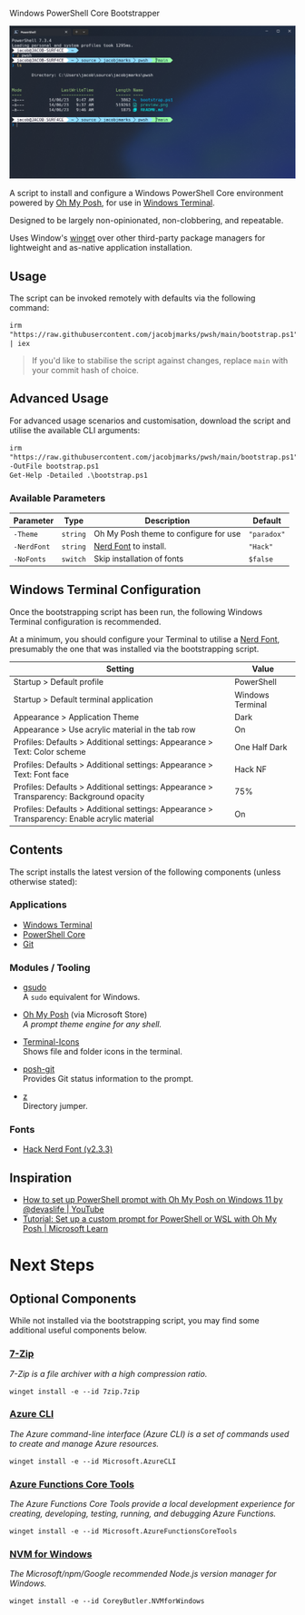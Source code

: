 Windows PowerShell Core Bootstrapper

![Preview](preview.png)

A script to install and configure a Windows PowerShell Core environment powered by [Oh My Posh](https://ohmyposh.dev/), for use in [Windows Terminal](https://learn.microsoft.com/en-au/windows/terminal/).

Designed to be largely non-opinionated, non-clobbering, and repeatable.

Uses Window's [winget](https://learn.microsoft.com/en-us/windows/package-manager/) over other third-party package managers for lightweight and as-native application installation.

## Usage

The script can be invoked remotely with defaults via the following command:

``` pwsh
irm "https://raw.githubusercontent.com/jacobjmarks/pwsh/main/bootstrap.ps1" | iex
```

> If you'd like to stabilise the script against changes, replace `main` with your commit hash of choice.

## Advanced Usage

For advanced usage scenarios and customisation, download the script and utilise the available CLI arguments:

``` pwsh
irm "https://raw.githubusercontent.com/jacobjmarks/pwsh/main/bootstrap.ps1" -OutFile bootstrap.ps1
Get-Help -Detailed .\bootstrap.ps1
```

### Available Parameters

| Parameter   | Type     | Description                                                           | Default     |
| ----------- | -------- | --------------------------------------------------------------------- | ----------- |
| `-Theme`    | `string` | Oh My Posh theme to configure for use                                 | `"paradox"` |
| `-NerdFont` | `string` | [Nerd Font](https://ohmyposh.dev/docs/installation/fonts) to install. | `"Hack"`    |
| `-NoFonts`  | `switch` | Skip installation of fonts                                            | `$false`    |

## Windows Terminal Configuration

Once the bootstrapping script has been run, the following Windows Terminal configuration is recommended.

At a minimum, you should configure your Terminal to utilise a [Nerd Font](https://ohmyposh.dev/docs/installation/fonts), presumably the one that was installed via the bootstrapping script.

| Setting                                                                                      | Value            |
| -------------------------------------------------------------------------------------------- | ---------------- |
| Startup > Default profile                                                                    | PowerShell       |
| Startup > Default terminal application                                                       | Windows Terminal |
| Appearance > Application Theme                                                               | Dark             |
| Appearance > Use acrylic material in the tab row                                             | On               |
| Profiles: Defaults > Additional settings: Appearance > Text: Color scheme                    | One Half Dark    |
| Profiles: Defaults > Additional settings: Appearance > Text: Font face                       | Hack NF          |
| Profiles: Defaults > Additional settings: Appearance > Transparency: Background opacity      | 75%              |
| Profiles: Defaults > Additional settings: Appearance > Transparency: Enable acrylic material | On               |

## Contents

The script installs the latest version of the following components (unless otherwise stated):

### Applications

- [Windows Terminal](https://github.com/microsoft/terminal)
- [PowerShell Core](https://github.com/PowerShell/PowerShell)
- [Git](https://git-scm.com/download/win)

### Modules / Tooling

- [gsudo](https://github.com/gerardog/gsudo)\
  A `sudo` equivalent for Windows.

- [Oh My Posh](https://github.com/jandedobbeleer/oh-my-posh) (via Microsoft Store)\
  _A prompt theme engine for any shell._

- [Terminal-Icons](https://github.com/devblackops/Terminal-Icons)\
  Shows file and folder icons in the terminal.

- [posh-git](https://github.com/dahlbyk/posh-git)\
  Provides Git status information to the prompt.

- [z](https://github.com/badmotorfinger/z)\
  Directory jumper.

### Fonts

- [Hack Nerd Font (v2.3.3)](https://github.com/ryanoasis/nerd-fonts)

## Inspiration

- [How to set up PowerShell prompt with Oh My Posh on Windows 11 by @devaslife | YouTube](https://youtu.be/5-aK2_WwrmM)
- [Tutorial: Set up a custom prompt for PowerShell or WSL with Oh My Posh | Microsoft Learn](https://learn.microsoft.com/en-us/windows/terminal/tutorials/custom-prompt-setup)

# Next Steps

## Optional Components

While not installed via the bootstrapping script, you may find some additional useful components below.

### [7-Zip](https://www.7-zip.org/)

_7-Zip is a file archiver with a high compression ratio._

``` pwsh
winget install -e --id 7zip.7zip
```

### [Azure CLI](https://github.com/Azure/azure-cli)

_The Azure command-line interface (Azure CLI) is a set of commands used to create and manage Azure resources._

``` pwsh
winget install -e --id Microsoft.AzureCLI
```

### [Azure Functions Core Tools](https://github.com/Azure/azure-functions-core-tools)

_The Azure Functions Core Tools provide a local development experience for creating, developing, testing, running, and debugging Azure Functions._

``` pwsh
winget install -e --id Microsoft.AzureFunctionsCoreTools
```

### [NVM for Windows](https://github.com/coreybutler/nvm-windows)

_The Microsoft/npm/Google recommended Node.js version manager for Windows._

``` pwsh
winget install -e --id CoreyButler.NVMforWindows
```
